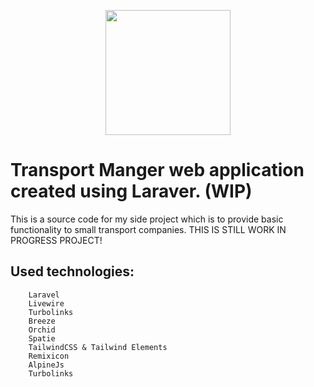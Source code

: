 
<p  align="center"><a  target="_blank"><img  src="https://github.com/majster-pl/open-transport-manager-v1/blob/main/public/images/logo.svg?raw=true"  width="200"></a></p>

  

  

# Transport Manger web application created using Laraver. (WIP) 

  

This is a source code for my side project which is to provide basic functionality to small transport companies. THIS IS STILL WORK IN PROGRESS PROJECT!


## Used technologies:
		Laravel
		Livewire
		Turbolinks
		Breeze
		Orchid
		Spatie
		TailwindCSS & Tailwind Elements
		Remixicon
		AlpineJs
		Turbolinks
		